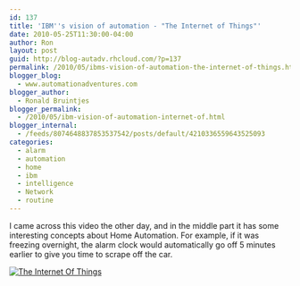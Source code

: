 ```yaml
---
id: 137
title: 'IBM''s vision of automation - "The Internet of Things"'
date: 2010-05-25T11:30:00-04:00
author: Ron
layout: post
guid: http://blog-autadv.rhcloud.com/?p=137
permalink: /2010/05/ibms-vision-of-automation-the-internet-of-things.html
blogger_blog:
  - www.automationadventures.com
blogger_author:
  - Ronald Bruintjes
blogger_permalink:
  - /2010/05/ibm-vision-of-automation-internet-of.html
blogger_internal:
  - /feeds/8074648837853537542/posts/default/4210336559643525093
categories:
  - alarm
  - automation
  - home
  - ibm
  - intelligence
  - Network
  - routine
---
```

I came across this video the other day, and in the middle part it has some interesting concepts about Home Automation. For example, if it was freezing overnight, the alarm clock would automatically go off 5 minutes earlier to give you time to scrape off the car.

[![The Internet Of Things](http://img.youtube.com/vi/sfEbMV295Kk/0.jpg)](http://www.youtube.com/watch?v=sfEbMV295Kk)
